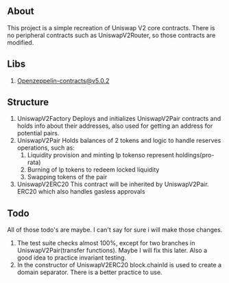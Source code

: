 ## About 
This project is a simple recreation of Uniswap V2 core contracts. There is no peripheral contracts such as UniswapV2Router, so those contracts are modified.

## Libs
1. Openzeppelin-contracts@v5.0.2

## Structure
1. UniswapV2Factory
   Deploys and initializes UniswapV2Pair contracts and holds info about their addresses, also used for getting an address for potential pairs.
2. UniswapV2Pair
   Holds balances of 2 tokens and logic to handle reserves operations, such as: 
   1. Liquidity provision and minting lp tokenso represent holdings(pro-rata)
   2. Burning of lp tokens to redeem locked liquidity
   3. Swapping tokens of the pair
3. UniswapV2ERC20
   This contract will be inherited by UniswapV2Pair. 
   ERC20 which also handles gasless approvals

## Todo
All of those todo's are maybe. I can't say for sure i will make those changes.

1. The test suite checks almost 100%, except for two branches in UniswapV2Pair(transfer functions). Maybe I will fix this later. Also a good idea to practice invariant testing.
2. In the constructor of UniswapV2ERC20 block.chainId is used to create a domain separator. There is a better practice to use.